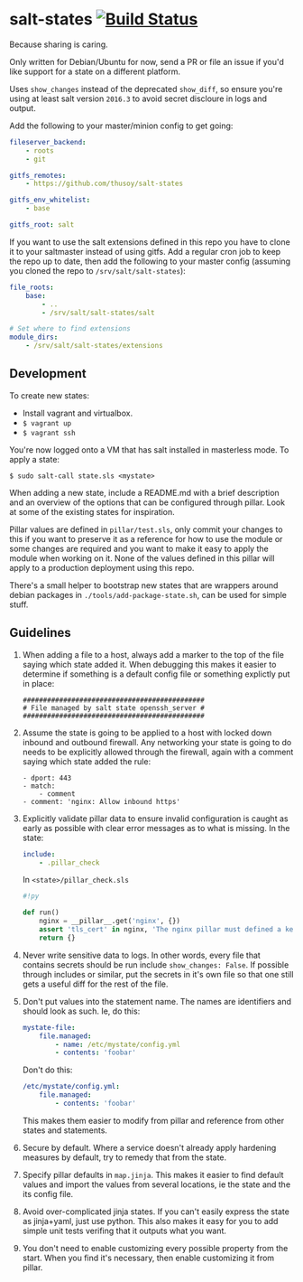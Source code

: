 # salt-states [![Build Status](https://travis-ci.org/thusoy/salt-states.svg?branch=master)](https://travis-ci.org/thusoy/salt-states)

Because sharing is caring.

Only written for Debian/Ubuntu for now, send a PR or file an issue if you'd
like support for a state on a different platform.

Uses `show_changes` instead of the deprecated `show_diff`, so ensure you're using at least salt version `2016.3` to avoid secret discloure in logs and output.

Add the following to your master/minion config to get going:

```yaml
fileserver_backend:
    - roots
    - git

gitfs_remotes:
    - https://github.com/thusoy/salt-states

gitfs_env_whitelist:
    - base

gitfs_root: salt
```

If you want to use the salt extensions defined in this repo you have to clone
it to your saltmaster instead of using gitfs. Add a regular cron job to keep the
repo up to date, then add the following to your master config (assuming you
cloned the repo to `/srv/salt/salt-states`):

```yaml
file_roots:
    base:
        - ..
        - /srv/salt/salt-states/salt

# Set where to find extensions
module_dirs:
    - /srv/salt/salt-states/extensions
```


## Development

To create new states:

* Install vagrant and virtualbox.
* `$ vagrant up`
* `$ vagrant ssh`

You're now logged onto a VM that has salt installed in masterless mode. To
apply a state:

`$ sudo salt-call state.sls <mystate>`

When adding a new state, include a README.md with a brief description and an
overview of the options that can be configured through pillar. Look at some of
the existing states for inspiration.

Pillar values are defined in `pillar/test.sls`, only commit your changes to this
if you want to preserve it as a reference for how to use the module or some
changes are required and you want to make it easy to apply the module when
working on it. None of the values defined in this pillar will apply to a
production deployment using this repo.

There's a small helper to bootstrap new states that are wrappers around debian
packages in `./tools/add-package-state.sh`, can be used for simple stuff.


## Guidelines

1) When adding a file to a host, always add a marker to the top of the file
   saying which state added it. When debugging this makes it easier to determine
   if something is a default config file or something explictly put in place:
   ```
   #############################################
   # File managed by salt state openssh_server #
   #############################################
   ```

2) Assume the state is going to be applied to a host with locked down inbound
   and outbound firewall. Any networking your state is going to do needs to be
   explicitly allowed through the firewall, again with a comment saying which
   state added the rule:
    ```
    - dport: 443
    - match:
        - comment
    - comment: 'nginx: Allow inbound https'
    ```

3) Explicitly validate pillar data to ensure invalid configuration is caught as
   early as possible with clear error messages as to what is missing. In the
   state:
   ```yaml
   include:
       - .pillar_check
   ```
   In `<state>/pillar_check.sls`
   ```py
   #!py

   def run()
       nginx = __pillar__.get('nginx', {})
       assert 'tls_cert' in nginx, 'The nginx pillar must defined a key nginx:tls_cert'
       return {}
   ```

4) Never write sensitive data to logs. In other words, every file that contains
   secrets should be run include `show_changes: False`. If possible through
   includes or similar, put the secrets in it's own file so that one still gets
   a useful diff for the rest of the file.

5) Don't put values into the statement name. The names are identifiers and
   should look as such. Ie, do this:
   ```yaml
   mystate-file:
       file.managed:
           - name: /etc/mystate/config.yml
           - contents: 'foobar'
   ```
   Don't do this:
   ```yaml
   /etc/mystate/config.yml:
       file.managed:
           - contents: 'foobar'
   ```
   This makes them easier to modify from pillar and reference from other states
   and statements.

6) Secure by default. Where a service doesn't already apply hardening measures
   by default, try to remedy that from the state.

7) Specify pillar defaults in `map.jinja`. This makes it easier to find default
   values and import the values from several locations, ie the state and the
   its config file.

8) Avoid over-complicated jinja states. If you can't easily express the state as
   jinja+yaml, just use python. This also makes it easy for you to add simple
   unit tests verifing that it outputs what you want.

9) You don't need to enable customizing every possible property from the start.
   When you find it's necessary, then enable customizing it from pillar.
